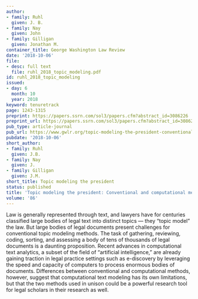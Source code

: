 ```yaml
---
author:
- family: Ruhl
  given: J. B.
- family: Nay
  given: John
- family: Gilligan
  given: Jonathan M.
container_title: George Washington Law Review
date: '2018-10-06'
file:
- desc: full text
  file: ruhl_2018_topic_modeling.pdf
id: ruhl_2018_topic_modeling
issued:
- day: 6
  month: 10
  year: 2018
keyword: tenuretrack
page: 1243-1315
preprint: https://papers.ssrn.com/sol3/papers.cfm?abstract_id=3086226
preprint_url: https://papers.ssrn.com/sol3/papers.cfm?abstract_id=3086226
pub_type: article-journal
pub_url: https://www.gwlr.org/topic-modeling-the-president-conventional-and-computational-methods/
pubdate: '2018-10-06'
short_author:
- family: Ruhl
  given: J.B.
- family: Nay
  given: J.
- family: Gilligan
  given: J.M.
short_title: Topic modeling the president
status: published
title: 'Topic modeling the president: Conventional and computational methods'
volume: '86'
---
```

Law is generally represented through text, and lawyers have for centuries classified large bodies of legal text into distinct topics &#8212; they &#8220;topic model&#8221; the law. But large bodies of legal documents present challenges for conventional topic modeling methods. The task of gathering, reviewing, coding, sorting, and assessing a body of tens of thousands of legal documents is a daunting proposition. Recent advances in computational text analytics, a subset of the field of &#8220;artificial intelligence,&#8221; are already gaining traction in legal practice settings such as e-discovery by leveraging the speed and capacity of computers to process enormous bodies of documents. Differences between conventional and computational methods, however, suggest that computational text modeling has its own limitations, but that the two methods used in unison could be a powerful research tool for legal scholars in their research as well.
